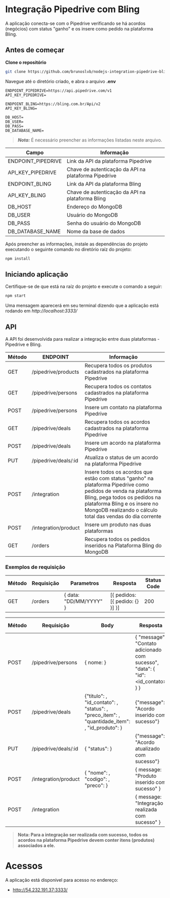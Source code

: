 # Integração Pipedrive com Bling

A aplicação conecta-se com o Pipedrive verificando se há acordos (negócios) com status "ganho" e os insere como pedido na plataforma Bling.

## Antes de começar

**Clone o repositório**

```sh
git clone https://github.com/brunoslvb/nodejs-integration-pipedrive-bling
```

Navegue até o diretório criado, e abra o arquivo **.env**

```
ENDPOINT_PIPEDRIVE=https://api.pipedrive.com/v1
API_KEY_PIPEDRIVE=

ENDPOINT_BLING=https://bling.com.br/Api/v2
API_KEY_BLING=

DB_HOST=
DB_USER=
DB_PASS=
DB_DATABASE_NAME=
```
> ***Nota:*** É necessário preencher as informações listadas neste arquivo.

| Campo | Informação |
| ------ | ------ |
| ENDPOINT_PIPEDRIVE | Link da API da plataforma Pipedrive |
| API_KEY_PIPEDRIVE | Chave de autenticação da API na plataforma Pipedrive |
| ENDPOINT_BLING | Link da API da plataforma Bling |
| API_KEY_BLING | Chave de autenticação da API na plataforma Bling |
| DB_HOST | Endereço do MongoDB |
| DB_USER | Usuário do MongoDB |
| DB_PASS | Senha do usuário do MongoDB |
| DB_DATABASE_NAME | Nome da base de dados |

Após preencher as informações, instale as dependências do projeto executando o seguinte comando no diretório raíz do projeto:

```sh
npm install
```

## Iniciando aplicação

Certifique-se de que está na raíz do projeto e execute o comando a seguir:

```sh
npm start
```

Uma mensagem aparecerá em seu terminal dizendo que a aplicação está rodando em *http://localhost:3333/*

## API

A API foi desenvolvida para realizar a integração entre duas plataformas - Pipedrive e Bling.

| Método | ENDPOINT | Informação |
| ------ | ------ | ------ |
| GET | /pipedrive/products | Recupera todos os produtos cadastrados na plataforma Pipedrive |
| GET | /pipedrive/persons | Recupera todos os contatos cadastrados na plataforma Pipedrive |
| POST | /pipedrive/persons | Insere um contato na plataforma Pipedrive |
| GET | /pipedrive/deals | Recupera todos os acordos cadastrados na plataforma Pipedrive |
| POST | /pipedrive/deals | Insere um acordo na plataforma Pipedrive |
| PUT | /pipedrive/deals/:id | Atualiza o status de um acordo na plataforma Pipedrive |
| POST | /integration | Insere todos os acordos que estão com status "ganho" na plataforma Pipedrive como pedidos de venda na plataforma Bling, pega todos os pedidos na plataforma Bling e os insere no MongoDB realizando o cálculo total das vendas do dia corrente  |
| POST | /integration/product | Insere um produto nas duas plataformas |
| GET | /orders | Recupera todos os pedidos inseridos na Plataforma Bling do MongoDB |

### Exemplos de requisição


| Método | Requisição | Parametros | Resposta | Status Code |
| ------ | ------ | ------ | ------ | ------ |
| GET | /orders | { data: "DD/MM/YYYY" } | [{ pedidos: [{ pedido: {} }] }] | 200 |

| Método | Requisição | Body | Resposta | Status Code |
| ------ | ------ | ------ | ------ | ------ |
| POST | /pipedrive/persons | { nome: <string> } | { "message": "Contato adicionado com sucesso", "data": { "id": <id_contato> } } | 201 |
| POST | /pipedrive/deals | {"titulo": <string>, "id_contato": <number>, "status": <string>, "preco_item": <number>, "quantidade_item": <number>, "id_produto": <number>} | {"message": "Acordo inserido com sucesso"} | 201 |
| PUT | /pipedrive/deals/:id | { "status": <string> } | {"message": "Acordo atualizado com sucesso"} | 200 |
| POST | /integration/product | { "nome": <string>, "codigo": <string>, "preco": <number>} | { message: "Produto inserido com sucesso" } | 201 |
| POST | /integration |  | { message: "Integração realizada com sucesso" } | 200 |
  
  
> **Nota: Para a integração ser realizada com sucesso, todos os acordos na plataforma Pipedrive devem conter itens (produtos) associados a ele.**

# Acessos

A aplicação está disponível para acesso no endereço:

- http://54.232.191.37:3333/
